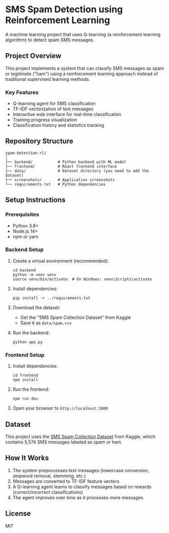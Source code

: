 # SMS Spam Detection using Reinforcement Learning

A machine learning project that uses Q-learning (a reinforcement learning algorithm) to detect spam SMS messages.

## Project Overview

This project implements a system that can classify SMS messages as spam or legitimate ("ham") using a reinforcement learning approach instead of traditional supervised learning methods.

### Key Features

- Q-learning agent for SMS classification
- TF-IDF vectorization of text messages
- Interactive web interface for real-time classification
- Training progress visualization
- Classification history and statistics tracking

## Repository Structure

```
spam-detection-rl/
│
├── backend/           # Python backend with ML model
├── frontend/          # React frontend interface
├── data/              # Dataset directory (you need to add the dataset)
├── screenshots/       # Application screenshots
└── requirements.txt   # Python dependencies
```

## Setup Instructions

### Prerequisites

- Python 3.8+
- Node.js 14+
- npm or yarn

### Backend Setup

1. Create a virtual environment (recommended):
   ```
   cd backend
   python -m venv venv
   source venv/bin/activate  # On Windows: venv\Scripts\activate
   ```

2. Install dependencies:
   ```
   pip install -r ../requirements.txt
   ```

3. Download the dataset:
   - Get the "SMS Spam Collection Dataset" from Kaggle
   - Save it as `data/spam.csv`

4. Run the backend:
   ```
   python app.py
   ```

### Frontend Setup

1. Install dependencies:
   ```
   cd frontend
   npm install
   ```

2. Run the frontend:
   ```
   npm run dev
   ```

3. Open your browser to `http://localhost:3000`

## Dataset

This project uses the [SMS Spam Collection Dataset](https://www.kaggle.com/datasets/uciml/sms-spam-collection-dataset) from Kaggle, which contains 5,574 SMS messages labeled as spam or ham.

## How It Works

1. The system preprocesses text messages (lowercase conversion, stopword removal, stemming, etc.)
2. Messages are converted to TF-IDF feature vectors
3. A Q-learning agent learns to classify messages based on rewards (correct/incorrect classifications)
4. The agent improves over time as it processes more messages

## License

MIT

